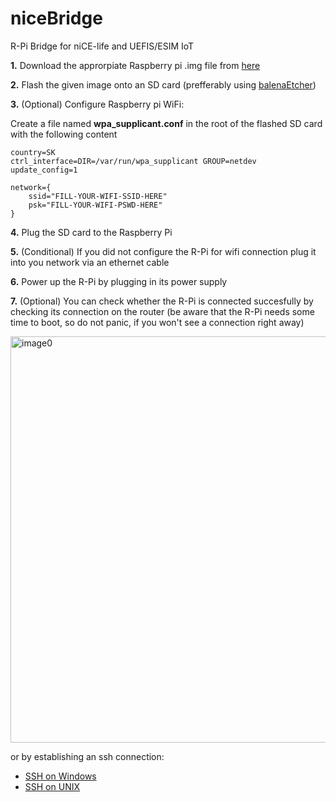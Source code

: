 # niceBridge
R-Pi Bridge for niCE-life and UEFIS/ESIM IoT

**1.** Download the approrpiate Raspberry pi .img file from [here](https://drive.google.com/drive/folders/1eWdnLL01POr_hEptyvLRVUqQ3yRnhMRT?usp=sharing)

**2.** Flash the given image onto an SD card (prefferably using [balenaEtcher](https://www.balena.io/etcher/))

**3.** (Optional) Configure Raspberry pi WiFi:

Create a file named **wpa_supplicant.conf** in the root of the flashed SD card with the following content

```
country=SK
ctrl_interface=DIR=/var/run/wpa_supplicant GROUP=netdev
update_config=1

network={
    ssid="FILL-YOUR-WIFI-SSID-HERE"
    psk="FILL-YOUR-WIFI-PSWD-HERE"
}
```

**4.** Plug the SD card to the Raspberry Pi

**5.** (Conditional) If you did not configure the R-Pi for wifi connection plug it into you network via an ethernet cable

**6.** Power up the R-Pi by plugging in its power supply

**7.** (Optional) You can check whether the R-Pi is connected succesfully by checking its connection on the router (be aware that the R-Pi needs some time to boot, so do not panic, if you won't see a connection right away)

<img src="https://i.ibb.co/RNVTdGm/router.png" alt="image0" width="650"/>

or by establishing an ssh connection:

* [SSH on Windows](https://www.raspberrypi.org/documentation/remote-access/ssh/windows10.md)
* [SSH on UNIX](https://www.raspberrypi.org/documentation/remote-access/ssh/unix.md)
